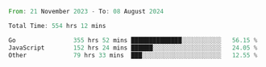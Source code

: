 <!--START_SECTION:waka-->

```rust
From: 21 November 2023 - To: 08 August 2024

Total Time: 554 hrs 12 mins

Go                355 hrs 52 mins ██████████████░░░░░░░░░░░   56.15 %
JavaScript        152 hrs 24 mins ██████░░░░░░░░░░░░░░░░░░░   24.05 %
Other             79 hrs 33 mins  ███░░░░░░░░░░░░░░░░░░░░░░   12.55 %
```

<!--END_SECTION:waka-->
